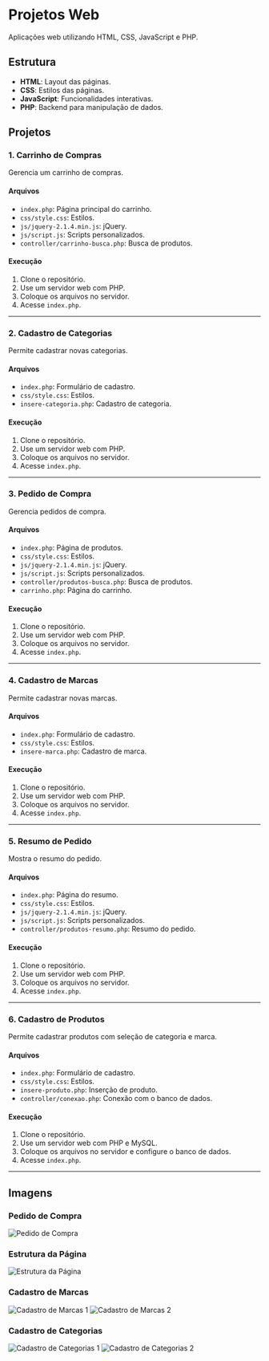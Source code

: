 # Projetos Web

Aplicações web utilizando HTML, CSS, JavaScript e PHP.

## Estrutura

- **HTML**: Layout das páginas.
- **CSS**: Estilos das páginas.
- **JavaScript**: Funcionalidades interativas.
- **PHP**: Backend para manipulação de dados.

## Projetos

### 1. Carrinho de Compras

Gerencia um carrinho de compras.

#### Arquivos

- `index.php`: Página principal do carrinho.
- `css/style.css`: Estilos.
- `js/jquery-2.1.4.min.js`: jQuery.
- `js/script.js`: Scripts personalizados.
- `controller/carrinho-busca.php`: Busca de produtos.

#### Execução

1. Clone o repositório.
2. Use um servidor web com PHP.
3. Coloque os arquivos no servidor.
4. Acesse `index.php`.

---

### 2. Cadastro de Categorias

Permite cadastrar novas categorias.

#### Arquivos

- `index.php`: Formulário de cadastro.
- `css/style.css`: Estilos.
- `insere-categoria.php`: Cadastro de categoria.

#### Execução

1. Clone o repositório.
2. Use um servidor web com PHP.
3. Coloque os arquivos no servidor.
4. Acesse `index.php`.

---

### 3. Pedido de Compra

Gerencia pedidos de compra.

#### Arquivos

- `index.php`: Página de produtos.
- `css/style.css`: Estilos.
- `js/jquery-2.1.4.min.js`: jQuery.
- `js/script.js`: Scripts personalizados.
- `controller/produtos-busca.php`: Busca de produtos.
- `carrinho.php`: Página do carrinho.

#### Execução

1. Clone o repositório.
2. Use um servidor web com PHP.
3. Coloque os arquivos no servidor.
4. Acesse `index.php`.

---

### 4. Cadastro de Marcas

Permite cadastrar novas marcas.

#### Arquivos

- `index.php`: Formulário de cadastro.
- `css/style.css`: Estilos.
- `insere-marca.php`: Cadastro de marca.

#### Execução

1. Clone o repositório.
2. Use um servidor web com PHP.
3. Coloque os arquivos no servidor.
4. Acesse `index.php`.

---

### 5. Resumo de Pedido

Mostra o resumo do pedido.

#### Arquivos

- `index.php`: Página do resumo.
- `css/style.css`: Estilos.
- `js/jquery-2.1.4.min.js`: jQuery.
- `js/script.js`: Scripts personalizados.
- `controller/produtos-resumo.php`: Resumo do pedido.

#### Execução

1. Clone o repositório.
2. Use um servidor web com PHP.
3. Coloque os arquivos no servidor.
4. Acesse `index.php`.

---

### 6. Cadastro de Produtos

Permite cadastrar produtos com seleção de categoria e marca.

#### Arquivos

- `index.php`: Formulário de cadastro.
- `css/style.css`: Estilos.
- `insere-produto.php`: Inserção de produto.
- `controller/conexao.php`: Conexão com o banco de dados.

#### Execução

1. Clone o repositório.
2. Use um servidor web com PHP e MySQL.
3. Coloque os arquivos no servidor e configure o banco de dados.
4. Acesse `index.php`.

---

## Imagens

### Pedido de Compra

![Pedido de Compra](https://github.com/user-attachments/assets/10a7e641-430e-43cb-91ce-42118876a903)

### Estrutura da Página

![Estrutura da Página](https://github.com/user-attachments/assets/94718ad2-2b8c-4ee6-98a4-cc09b38a88eb)

### Cadastro de Marcas

![Cadastro de Marcas 1](https://github.com/user-attachments/assets/b1525c30-0a70-4a2f-88f3-263a3fa576a3)
![Cadastro de Marcas 2](https://github.com/user-attachments/assets/233e9404-1462-4173-9af4-a59fc04a2336)

### Cadastro de Categorias

![Cadastro de Categorias 1](https://github.com/user-attachments/assets/0a68a919-392e-4948-bc4c-1773f1a07c88)
![Cadastro de Categorias 2](https://github.com/user-attachments/assets/df8370a3-0598-4a8c-9464-182fc437e595)
